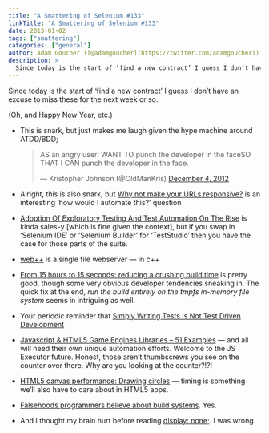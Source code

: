 ```yaml
---
title: "A Smattering of Selenium #133"
linkTitle: "A Smattering of Selenium #133"
date: 2013-01-02
tags: ["smattering"]
categories: ["general"]
author: Adam Goucher ([@adamgoucher](https://twitter.com/adamgoucher))
description: >
  Since today is the start of ‘find a new contract’ I guess I don’t have an excuse to miss these for the next week or so.
---
```


Since today is the start of ‘find a new contract’ I guess I don’t have an excuse to miss these for the next week or so.

(Oh, and Happy New Year, etc.)

*   This is snark, but just makes me laugh given the hype machine around ATDD/BDD;  
    
    > AS an angry userI WANT TO punch the developer in the faceSO THAT I CAN punch the developer in the face.
    > 
    > — Kristopher Johnson (@OldManKris) [December 4, 2012](https://twitter.com/OldManKris/status/275977400309932033)
    
*   Alright, this is also snark, but [Why not make your URLs responsive?](http://responsiveurl.co.uk/while/were/making/every/damn/thing/responsive/lets/not/forget/the/url/) is an interesting ‘how would I automate this?’ question
*   [Adoption Of Exploratory Testing And Test Automation On The Rise](http://www.toolsjournal.com/testing-articles/item/1093-adoption-of-exploratory-testing-and-test-automation-on-rise) is kinda sales-y \[which is fine given the context\], but if you swap in ‘Selenium IDE’ or ‘Selenium Builder’ for ‘TestStudio’ then you have the case for those parts of the suite.
*   [web++](https://github.com/konteck/wpp) is a single file webserver — in c++
*   [From 15 hours to 15 seconds: reducing a crushing build time](http://www.songkick.com/devblog/2012/07/16/from-15-hours-to-15-seconds-reducing-a-crushing-build-time/) is pretty good, though some very obvious developer tendencies sneaking in. The quick fix at the end, _run the build entirely on the tmpfs in-memory file system_ seems in intriguing as well.
*   Your periodic reminder that [Simply Writing Tests Is Not Test Driven Development](http://spin.atomicobject.com/2012/12/06/writing-tests-is-not-tdd)
*   [Javascript & HTML5 Game Engines Libraries – 51 Examples](http://www.designyourway.net/blog/resources/javascript-html5-game-engines-libraries-51-examples/) — and all will need their own unique automation efforts. Welcome to the JS Executor future. Honest, those aren’t thumbscrews you see on the counter over there. Why are you looking at the counter?!?!
*   [HTML5 canvas performance: Drawing circles](http://my.opera.com/ODIN/blog/2012/12/13/html5-canvas-performance-drawing-circles) — timing is something we’ll also have to care about in HTML5 apps.
*   [Falsehoods programmers believe about build systems](http://pozorvlak.livejournal.com/174763.html). Yes.
*   And I thought my brain hurt before reading [display: none;](http://laurakalbag.com/display-none/). I was wrong.